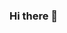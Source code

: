 ### Hi there 👋

<!--
**italods/italods** is a ✨ _special_ ✨ repository because its `README.md` (this file) appears on your GitHub profile.

[![HitCount](http://hits.dwyl.com/italods/italods/italods.svg)](http://hits.dwyl.com/italods/italods/italods)



Here are some ideas to get you started:

- 🔭 I’m currently working on ...
- 🌱 I’m currently learning ...
- 👯 I’m looking to collaborate on ...
- 🤔 I’m looking for help with ...
- 💬 Ask me about ...
- 📫 How to reach me: ...
- 😄 Pronouns: ...
- ⚡ Fun fact: ...
-->
